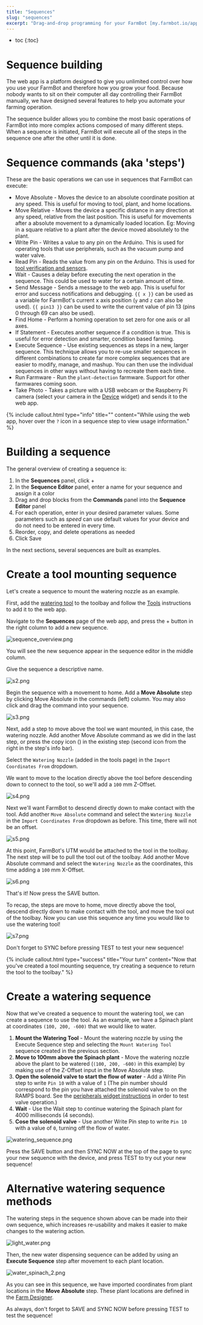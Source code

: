 ```yaml
---
title: "Sequences"
slug: "sequences"
excerpt: "Drag-and-drop programming for your FarmBot [my.farmbot.io/app/sequences](http://my.farmbot.io/app/sequences)"
---
```


* toc
{:toc}


# Sequence building

The web app is a platform designed to give you unlimited control over how you use your FarmBot and therefore how you grow your food. Because nobody wants to sit on their computer all day controlling their FarmBot manually, we have designed several features to help you automate your farming operation.

The sequence builder allows you to combine the most basic operations of FarmBot into more complex actions composed of many different steps. When a sequence is initiated, FarmBot will execute all of the steps in the sequence one after the other until it is done.

# Sequence commands (aka 'steps')

These are the basic operations we can use in sequences that FarmBot can execute:
* <span class="fb-step fb-move-absolute">Move Absolute</span> - Moves the device to an absolute coordinate position at any speed. This is useful for moving to tool, plant, and home locations.
* <span class="fb-step fb-move-relative">Move Relative</span> - Moves the device a specific distance in any direction at any speed, relative from the last position. This is useful for movements after a absolute movement to a dynamically loaded location. Eg: Moving in a square relative to a plant after the device moved absolutely to the plant.
* <span class="fb-step fb-write-pin">Write Pin</span> - Writes a value to any pin on the Arduino. This is used for operating tools that use peripherals, such as the vacuum pump and water valve.
* <span class="fb-step fb-read-pin">Read Pin</span> - Reads the value from any pin on the Arduino. This is used for [tool verification and sensors](../Additional-Information/reading-pins.md).
* <span class="fb-step fb-wait">Wait</span> - Causes a delay before executing the next operation in the sequence. This could be used to water for a certain amount of time.
* <span class="fb-step fb-send-message">Send Message</span> - Sends a message to the web app. This is useful for error and success notifications and debugging. `{{ x }}` can be used as a variable for FarmBot's current x axis position (`y` and `z` can also be used). `{{ pin13 }}` can be used to write the current value of pin 13 (pins 0 through 69 can also be used).
* <span class="fb-step fb-find-home">Find Home</span> - Perform a homing operation to set zero for one axis or all axes.
* <span class="fb-step fb-if-statement">If Statement</span> - Executes another sequence if a condition is true. This is useful for error detection and smarter, condition based farming.
* <span class="fb-step fb-execute">Execute Sequence</span> - Use existing sequences as steps in a new, larger sequence. This technique allows you to re-use smaller sequences in different combinations to create far more complex sequences that are easier to modify, manage, and mashup. You can then use the individual sequences in other ways without having to recreate them each time.
* <span class="fb-step fb-take-photo">Run Farmware</span> - Run the `plant-detection` farmware. Support for other farmwares coming soon.
* <span class="fb-step fb-wait">Take Photo</span> - Takes a picture with a USB webcam or the Raspberry Pi camera (select your camera in the [Device](../Web-App/device.md#device) widget) and sends it to the web app.

{%
include callout.html
type="info"
title=""
content="While using the web app, hover over the `?` icon in a sequence step to view usage information."
%}



# Building a sequence

The general overview of creating a sequence is:

1. In the **Sequences** panel, click <span class="fb-button fb-green">+</span>
2. In the **Sequence Editor** panel, enter a name for your sequence and assign it a color
2. Drag and drop blocks from the **Commands** panel into the **Sequence Editor** panel
3. For each operation, enter in your desired parameter values. Some parameters such as *speed* can use default values for your device and do not need to be entered in every time.
4. Reorder, copy, and delete operations as needed
5. Click <span class="fb-button fb-green">Save</span>

In the next sections, several sequences are built as examples.

# Create a tool mounting sequence

Let's create a sequence to mount the watering nozzle as an example.

First, add the [watering tool](https://genesis.farmbot.io/docs/watering-nozzle) to the toolbay and follow the [Tools](../Web-App/tools.md) instructions to add it to the web app.

Navigate to the **Sequences** page of the web app, and press the <span class="fb-button fb-green">+</span> button in the right column to add a new sequence.

![sequence_overview.png](sequence_overview.png)

You will see the new sequence appear in the sequence editor in the middle column.

Give the sequence a descriptive name.

![s2.png](s2.png)

Begin the sequence with a movement to home. Add a **Move Absolute** step by clicking <span class="fb-step fb-move-absolute">Move Absolute</span> in the commands (left) column. You may also click and drag the command into your sequence.

![s3.png](s3.png)

Next, add a step to move above the tool we want mounted, in this case, the watering nozzle. Add another <span class="fb-step fb-move-absolute">Move Absolute</span> command as we did in the last step, or press the copy icon (<span class="fa fa-copy"></span>) in the existing step (second icon from the right in the step's info bar).

Select the `Watering Nozzle` (added in the tools page) in the `Import Coordinates From` dropdown.

We want to move to the location directly above the tool before descending down to connect to the tool, so we'll add a `100` mm Z-Offset.

![s4.png](s4.png)

Next we'll want FarmBot to descend directly down to make contact with the tool. Add another `Move Absolute` command and select the `Watering Nozzle` in the `Import Coordinates From` dropdown as before. This time, there will not be an offset.

![s5.png](s5.png)

At this point, FarmBot's UTM would be attached to the tool in the toolbay. The next step will be to pull the tool out of the toolbay. Add another <span class="fb-step fb-move-absolute">Move Absolute</span> command and select the `Watering Nozzle` as the coordinates, this time adding a `100` mm X-Offset.

![s6.png](s6.png)

That's it! Now press the <span class="fb-button fb-green">SAVE</span> button.

To recap, the steps are move to home, move directly above the tool, descend directly down to make contact with the tool, and move the tool out of the toolbay. Now you can use this sequence any time you would like to use the watering tool!

![s7.png](s7.png)

Don't forget to <span class="fb-button fb-yellow">SYNC</span> before pressing <span class="fb-button fb-orange">TEST</span> to test your new sequence!

{%
include callout.html
type="success"
title="Your turn"
content="Now that you've created a tool mounting sequence, try creating a sequence to return the tool to the toolbay."
%}



# Create a watering sequence

Now that we've created a sequence to mount the watering tool, we can create a sequence to use the tool. As an example, we have a Spinach plant at coordinates `(100, 200, -600)` that we would like to water.

1. **Mount the Watering Tool** - Mount the watering nozzle by using the <span class="fb-step fb-execute-sequence">Execute Sequence</span> step and selecting the `Mount Watering Tool` sequence created in the previous section.
2. **Move to 100mm above the Spinach plant** - Move the watering nozzle above the plant to be watered (`(100, 200, -600)` in this example) by making use of the Z-Offset input in the <span class="fb-step fb-move-absolute">Move Absolute</span> step.
3. **Open the solenoid valve to start the flow of water** - Add a <span class="fb-step fb-write-pin">Write Pin</span> step to write `Pin 10` with a value of `1`  (The pin number should correspond to the pin you have attached the solenoid valve to on the RAMPS board. See the [peripherals widget instructions](https://software.farmbot.io/docs/controls#peripherals) in order to test valve operation.)
4. **Wait** - Use the <span class="fb-step fb-wait">Wait</span> step to continue watering the Spinach plant for 4000 milliseconds (4 seconds).
5. **Cose the solenoid valve** - Use another <span class="fb-step fb-write-pin">Write Pin</span> step to write `Pin 10` with a value of `0`, turning off the flow of water.

![watering_sequence.png](watering_sequence.png)

Press the <span class="fb-button fb-green">SAVE</span> button and then <span class="fb-button fb-yellow">SYNC NOW</span> at the top of the page to sync your new sequence with the device, and press <span class="fb-button fb-orange">TEST</span> to try out your new sequence!

# Alternative watering sequence methods

The watering steps in the sequence shown above can be made into their own sequence, which increases re-usability and makes it easier to make changes to the watering action.

![light_water.png](light_water.png)

Then, the new water dispensing sequence can be added by using an **Execute Sequence** step after movement to each plant location.

![water_spinach_2.png](water_spinach_2.png)

As you can see in this sequence, we have imported coordinates from plant locations in the **Move Absolute** step. These plant locations are defined in the [Farm Designer](../Web-App/farm-designer.md).

As always, don't forget to <span class="fb-button fb-green">SAVE</span> and <span class="fb-button fb-yellow">SYNC NOW</span> before pressing <span class="fb-button fb-orange">TEST</span> to test the sequence!
